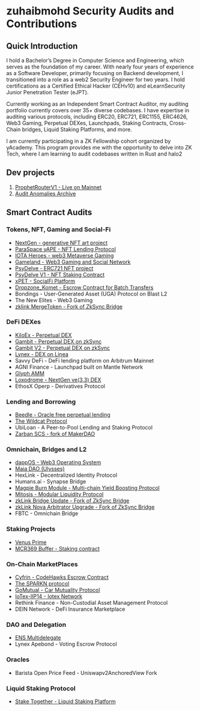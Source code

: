 # zuhaibmohd Security Audits and Contributions

## Quick Introduction

I hold a Bachelor’s Degree in Computer Science and Engineering, which serves as the foundation of my career. With nearly four years of experience as a Software Developer, primarily focusing on Backend development, I transitioned into a role as a web2 Security Engineer for two years. I hold certifications as a Certified Ethical Hacker (CEHv10) and eLearnSecurity Junior Penetration Tester (eJPT).

Currently working as an Independent Smart Contract Auditor, my auditing portfolio currently covers over
35+ diverse codebases. I have expertise in auditing various protocols, including ERC20, ERC721, ERC1155, ERC4626, Web3
Gaming, Perpetual DEXes, Launchpads, Staking Contracts, Cross-Chain bridges, Liquid Staking Platforms, and more.

I am currently participating in a ZK Fellowship cohort organized by yAcademy. This program provides me with the
opportunity to delve into ZK Tech, where I am learning to audit codebases written in Rust and halo2

## Dev projects

1. [ProphetRouterV1 - Live on Mainnet](https://etherscan.io/address/0x6a153cdf5cc58f47c17d6a6b0187c25c86d1acfd)
2. [Audit Anomalies Archive](https://github.com/zzzuhaibmohd/AuditAnomaliesArchive)

## Smart Contract Audits


### Tokens, NFT, Gaming and Social-Fi
- [NextGen - generative NFT art project](https://code4rena.com/reports/2023-10-nextgen)
- [ParaSpace yAPE - NFT Lending Protocol](https://github.com/Secure3Audit/Secure3Academy/blob/main/audit_reports/ParaSpaceYAPE/ParaSpaceYAPE_final_Secure3_Audit_Report.pdf)
- [IOTA Heroes - web3 Metaverse Gaming](https://www.auditone.io/audit-report/iotaheroes)
- [Gameland - Web3 Gaming and Social Network](https://github.com/Secure3Audit/Secure3Academy/blob/main/audit_reports/Gameland/Gameland_final_Secure3_Audit_Report.pdf)
- [PsyDelve - ERC721 NFT project](https://github.com/zzzuhaibmohd/audits/blob/main/audit%20reports/Psydelve_NFT_Audit_Report.pdf)
- [PsyDelve V1 - NFT Staking Contract](https://github.com/zzzuhaibmohd/audits/blob/main/audit%20reports/Psydelve_StakingV1_Audit_Report.pdf)
- [xPET - SocialFi Platform](https://github.com/Secure3Audit/Secure3Academy/blob/main/audit_reports/xPET/xPET_final_Secure3_Audit_Report.pdf)
- [Dropzone_Komet - Escrow Contract for Batch Transfers](https://github.com/UNSNARL/audit-reports/blob/main/Dropzone_Komet_Security_Assessment.pdf)
- Bondings - User-Generated Asset (UGA) Protocol on Blast L2
- The New Elites - Web3 Gaming
- [zklink MergeToken - Fork of ZkSync Bridge](https://github.com/Secure3Audit/Secure3Academy/blob/main/audit_reports/zkLinkNova/zkLink%20Nova%20Bridge%20Update_Secure3_Audit_Report.pdf)  

### DeFi DEXes
- [KiloEx - Perpetual DEX](https://github.com/Secure3Audit/Secure3Academy/blob/main/audit_reports/KiloEx/KiloEx_final_Secure3_Audit_Report.pdf)
- [Gambit - Perpetual DEX on zkSync](https://github.com/Secure3Audit/Secure3Academy/blob/main/audit_reports/Gambit/Gambit_final_Secure3_Audit_Report.pdf)
- [Gambit V2 - Perpetual DEX on zkSync](https://github.com/Secure3Audit/Secure3Academy/blob/main/audit_reports/Gambit/Gambit_final_Secure3_Audit_Report.pdf)
- [Lynex - DEX on Linea](https://github.com/Secure3Audit/Secure3Academy/blob/main/audit_reports/Lynex/Lynex_final_Secure3_Audit_Report.pdf)
- Savvy DeFi - DeFi lending platform on Arbitrum Mainnet
- AGNI Finance - Launchpad built on Mantle Network
- [Glyph AMM](https://github.com/Secure3Audit/Secure3Academy/blob/main/audit_reports/GlyphExchange/Glyph_Exchange_Secure3_Audit_Report.pdf)
- [Loxodrome - NextGen ve(3,3) DEX](https://github.com/Secure3Audit/Secure3Academy/blob/main/audit_reports/Loxodrome/Loxodrome_Secure3_Audit_Report.pdf)
- EthosX Operp - Derivatives Protocol

### Lending and Borrowing
- [Beedle - Oracle free perpetual lending](https://www.codehawks.com/report/clkbo1fa20009jr08nyyf9wbx)
- [The Wildcat Protocol](https://code4rena.com/reports/2023-10-wildcat)
- UbiLoan - A Peer-to-Pool Lending and Staking Protocol
- [Zarban SCS - fork of MakerDAO](https://www.auditone.io/audit-report/zarban)


### Omnichain, Bridges and L2 
- [dappOS - Web3 Operating System](https://github.com/Secure3Audit/Secure3Academy/blob/main/audit_reports/dappOS/DapposP2_final_Secure3_Audit_Report.pdf)
- [Maia DAO (Ulysses)](https://code4rena.com/reports/2023-09-maia)
- HexLink - Decentralized Identity Protocol
- Humans.ai - Synapse Bridge
- [Magpie Burn Module - Multi-chain Yield Boosting Protocol](https://github.com/Secure3Audit/Secure3Academy/blob/main/audit_reports/MagpieBurn/MagpieBurn_final_Secure3_Audit_Report.pdf)
- [Mitosis - Modular Liquidity Protocol](https://github.com/Secure3Audit/Secure3Academy/blob/main/audit_reports/Mitosis/Mitosis_Secure3_Audit_Report.pdf)
- [zkLink Bridge Update - Fork of ZkSync Bridge](https://github.com/Secure3Audit/Secure3Academy/blob/main/audit_reports/zkLinkNova/zkLink%20Nova%20Bridge%20Update_Secure3_Audit_Report.pdf)
- [zkLink Nova Arbitrator Upgrade - Fork of ZkSync Bridge](https://github.com/Secure3Audit/Secure3Academy/blob/main/audit_reports/zkLinkNovaArbitrator/zkLink%20Nova%20Arbitrator%20Upgrade_Secure3_Audit_Report.pdf)
- FBTC - Omnichain Bridge

### Staking Projects
- [Venus Prime](https://code4rena.com/reports/2023-09-venus)
- [MCR369 Buffer - Staking contract](https://github.com/zzzuhaibmohd/audits/blob/main/audit%20reports/MCR369_Buffet_Audit_Report.pdf)

### On-Chain MarketPlaces
- [Cyfrin - CodeHawks Escrow Contract](https://www.codehawks.com/report/cljyfxlc40003jq082s0wemya)
- [The SPARKN protocol](https://www.codehawks.com/report/cllcnja1h0001lc08z7w0orxx)
- [GoMutual - Car Mutuality Protocol](https://github.com/Secure3Audit/Secure3Academy/blob/main/audit_reports/GoMutual/GoMutual_final_Secure3_Audit_Report.pdf
)
- [IoTex-IIP14 - Iotex Network](https://github.com/Secure3Audit/Secure3Academy/blob/main/audit_reports/IoTex-IIP14/IoTex_final_Secure3_Audit_Report.pdf)
- Rethink Finance - Non-Custodial Asset Management Protocol
- DEIN Network - DeFi Insurance Marketplace

### DAO and Delegation
- [ENS Multidelegate](https://code4rena.com/reports/2023-10-ens)
- Lynex Apebond - Voting Escrow Protocol

### Oracles
- Barista Open Price Feed - Uniswapv2AnchoredView Fork

### Liquid Staking Protocol
- [Stake Together - Liquid Staking Platform](https://github.com/sensesecurity/reporter/blob/main/output/StakeTogether_20231130160542.md) 
